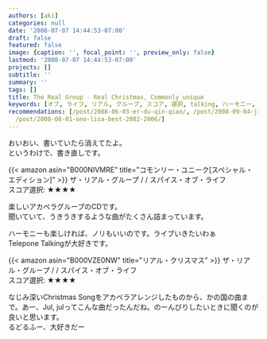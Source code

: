 ```yaml
---
authors: [aki]
categories: null
date: '2008-07-07 14:44:53-07:00'
draft: false
featured: false
image: {caption: '', focal_point: '', preview_only: false}
lastmod: '2008-07-07 14:44:53-07:00'
projects: []
subtitle: ''
summary: ''
tags: []
title: The Real Group - Real Christmas, Commonly unique
keywords: [オブ, ライフ, リアル, グループ, スコア, 選択, talking, ハーモニー, song, christmas]
recommendations: [/post/2008-06-03-er-du-qin-qian/, /post/2008-09-04-ji-dong-zhan-shi-gandamuthe-origin-16-17/,
  /post/2008-08-01-ono-lisa-best-2002-2006/]
---
```


おいおい、書いていたら消えてたよ。  
というわけで、書き直しです。  
  
 {{< amazon asin="B000NIVMRE" title="コモンリー・ユニーク[スペシャル・エディション]" >}}
ザ・リアル・グループ / / スパイス・オブ・ライフ  
スコア選択: ★★★★  
  
楽しいアカペラグループのCDです。  
聞いていて、うきうきするような曲がたくさん詰まっています。  
  
ハーモニーも楽しければ、ノリもいいのです。ライブいきたいわぁ  
Telepone Talkingが大好きです。  
  
 {{< amazon asin="B000VZE0NW" title="リアル・クリスマス" >}}
ザ・リアル・グループ / / スパイス・オブ・ライフ  
スコア選択: ★★★★  
  
なじみ深いChristmas Songをアカペラアレンジしたものから、かの国の曲まで。あー、Jul, julってこんな曲だったんだね。のーんびりしたいときに聞くのが良いと思います。  
るどるふー、大好きだー